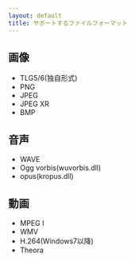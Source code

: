 ```yaml
---
layout: default
title: サポートするファイルフォーマット
---
```


## 画像
* TLG5/6(独自形式)
* PNG
* JPEG
* JPEG XR
* BMP

## 音声
* WAVE
* Ogg vorbis(wuvorbis.dll)
* opus(kropus.dll)

## 動画
* MPEG I
* WMV
* H.264(Windows7以降)
* Theora

